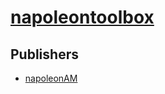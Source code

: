 # [napoleontoolbox](https://pypi.org/project/napoleontoolbox)



## Publishers
- [napoleonAM](https://pypi.org/user/napoleonAM)

